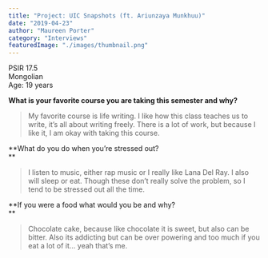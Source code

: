 ```yaml
---
title: "Project: UIC Snapshots (ft. Ariunzaya Munkhuu)"
date: "2019-04-23"
author: "Maureen Porter"
category: "Interviews"
featuredImage: "./images/thumbnail.png"
---
```


PSIR 17.5  
Mongolian  
Age: 19 years  

**What is your favorite course you are taking this semester and why?**  

> My favorite course is life writing. I like how this class teaches us to write, it’s all about writing freely. There is a lot of work, but because I like it, I am okay with taking this course.  

**What do you do when you’re stressed out?  
**

> I listen to music, either rap music or I really like Lana Del Ray. I also will sleep or eat. Though these don’t really solve the problem, so I tend to be stressed out all the time.  

**If you were a food what would you be and why?  
**

> Chocolate cake, because like chocolate it is sweet, but also can be bitter. Also its addicting but can be over powering and too much if you eat a lot of it… yeah that’s me.
